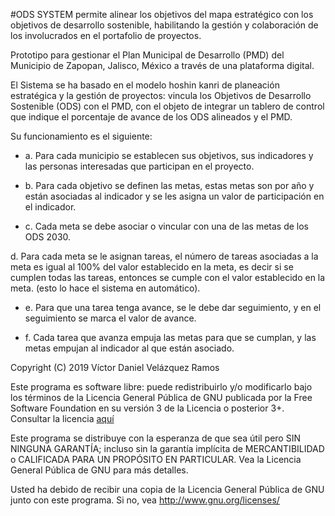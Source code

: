 #ODS SYSTEM permite alinear los objetivos del mapa estratégico con los objetivos de desarrollo sostenible, habilitando la gestión y colaboración de los involucrados en el portafolio de proyectos.

Prototipo para gestionar el Plan Municipal de Desarrollo (PMD) del Municipio de Zapopan, Jalisco, México a través de una plataforma digital.

El Sistema se ha basado en el modelo hoshin kanri de planeación estratégica y la gestión de proyectos: vincula los Objetivos de Desarrollo Sostenible (ODS) con el PMD, con el objeto de integrar un tablero de control que indique el porcentaje de avance de los ODS alineados y el PMD.

Su funcionamiento es el siguiente:

* a. Para cada municipio se establecen sus objetivos, sus indicadores y las personas interesadas que participan en el proyecto.

* b. Para cada objetivo se definen las metas, estas metas son por año y están asociadas al indicador y se les asigna un valor de participación en el indicador.

* c. Cada meta se debe asociar o vincular con una de las metas de los ODS 2030.

d. Para cada meta se le asignan tareas, el número de tareas asociadas a la meta es igual al 100% del valor establecido en la meta, es decir si se cumplen todas las tareas, entonces se cumple con el valor establecido en la meta. (esto lo hace el sistema en automático).

* e. Para que una tarea tenga avance, se le debe dar seguimiento, y en el seguimiento se marca el valor de avance.

* f. Cada tarea que avanza empuja las metas para que se cumplan, y las metas empujan al indicador al que están asociado.

Copyright (C) 2019 Víctor Daniel Velázquez Ramos

Este programa es software libre: puede redistribuirlo y/o modificarlo bajo los términos de la Licencia General Pública de GNU publicada por la Free Software Foundation en su versión 3 de la Licencia o posterior 3+. Consultar la licencia [aquí](https://github.com/Victor-Velazquez/odssystem/blob/master/LICENSE)

Este programa se distribuye con la esperanza de que sea útil pero SIN NINGUNA GARANTÍA; incluso sin la garantía implícita de MERCANTIBILIDAD o CALIFICADA PARA UN PROPÓSITO EN PARTICULAR. Vea la Licencia General Pública de GNU para más detalles.

Usted ha debido de recibir una copia de la Licencia General Pública de GNU junto con este programa. Si no, vea http://www.gnu.org/licenses/
